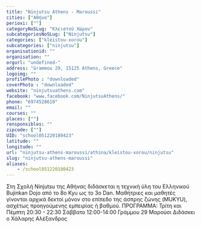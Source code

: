 ```yaml
---
title: "Ninjutsu Athens - Maroussi"
cities: ["Αθήνα"]
perioxi: [""]
categoryNoSLug: "Κλειστού Χώρου"
subcategoriesNoSLug: ["Ninjutsu"]
categories: ["kleistou-xorou"]
subcategories: ["ninjutsu"]
organisationid: ""
organisation: ""
orgurl: "undefined-"
address: "Grammou 29, 15125 Athens, Greece"
logoimg: ""
profilePhoto : "downloaded"
coverPhoto : "downloaded"
website: "ninjutsuathens.com"
facebook: "www.facebook.com/NinjutsuAthens/"
phone: "6974528610"
email: ""
courses: ""
places: [""]
rensponsibles: ""
zipcode: [""]
UID: "school051220180423"
latitude: ""
longitude: ""
url: "ninjutsu-athens-maroussi/athina/kleistou-xorou/ninjutsu"
slug: "ninjutsu-athens-maroussi"
aliases:
    - /school051220180423
---
```





Στη Σχολή Ninjutsu της Αθήνας διδάσκεται η τεχνική ύλη του Ελληνικού Bujinkan Dojo από το 8ο Kyu ως το 3ο Dan. Μαθήτριες και μαθητές γίνονται αρχικά δεκτοί μόνον στο επίπεδο της άσπρης ζώνης (MUKYU), ασχέτως προηγούμενης εμπειρίας ή βαθμού. ΠΡΟΓΡΑΜΜΑ: Τρίτη και Πέμπτη 20:30 - 22:30 Σάββατο 12:00-14:00 Γράμμου 29 Μαρούσι Διδάσκει ο Χάλαρης Αλέξανδρος